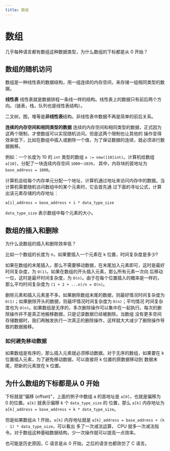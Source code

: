```yaml
---
title: 数组
---
```


# 数组
几乎每种语言都有数组这种数据类型，为什么数组的下标都是从 0 开始？

## 数组的随机访问
数组是一种线性表的数据结构，用一组连续的内存空间，来存储一组相同类型的数据。

**线性表**
线性表就是数据排程一条线一样的结构。线性表上的数据只有前后两个方向。（链表，栈，队列也是线性表结构）。

二叉树，图，堆等是**非线性表**结构。非线性表中数据不再是简单的前后关系。

**连续的内存空间和相同类型的数据**
连续的内存空间和相同类型的数据，正式因为这两个限制，才使数组可以实现随机访问。但是这两个限制也让其他的
操作变得效率低下，比如在数组中插入或删除一个值，为了保证数据的连续，就必须进行数据搬移。

例如：一个长度为 10 的 `int` 类型的数组 `a := new([10]int)`。计算机给数组 `a[10]`，分配了一块连续内存空间 `1000～1039`，
其中，内存块的首地址为 `base_address = 1000`。

计算机会给每个内存单元分配一个地址，计算机通过地址来访问内存中的数据。当计算机需要随机访问数组中的某个元素时，它会首先通
过下面的寻址公式，计算出该元素存储的内存地址：
```
a[i]_address = base_address + i * data_type_size
```

`data_type_size` 表示数组中每个元素的大小。

## 数组的插入和删除
为什么说数组的插入和删除效率低？

比如一个数组的长度为 n，如果要插入一个元素在 k 位置，时间复杂度是多少?

如果在数组的末尾插入，那么不需要移动数据，在末尾加入元素即可，这时是最好时间复杂度，为 `O(1)`。如果在数组的开头插入元素，那么所有元素一次向
后移动一位，这时是最坏时间复杂度，为 `O(n)`。由于在每个位置插入的概率是一样的，那么平均时间复杂度为 `(1 + 2 + ...n)/n = O(n)`。

删除元素和插入元素差不多。如果删除数组末尾的数据，则最好情况时间复杂度为 `O(1)`；如果删除开头的数据，则最坏情况时间复杂度为 `O(n)`；平均情况
时间复杂度也为 `O(n)`。如果数组是无序的，多次删除操作可以集中在一起执行。每次的删除操作并不是真正地搬移数据，只是记录数据已经被删除。当数组
没有更多空间存储数据时，我们再触发执行一次真正的删除操作，这样就大大减少了删除操作导致的数据搬移。

### 如何避免移动数据
如果数组是有序的，那么插入元素就必须移动数据。对于无序的数组，如果要在 k 位置插入元素，为了避免移动数据，可以直接将 k 位置的原数据移动到
数据末尾，把新的元素放在 k 位置。

## 为什么数组的下标都是从 0 开始
下标就是"偏移 (offset)"，上面的例子中数组 a 的首地址是 `a[0]`，也就是偏移为 0 的位置。`a[k]` 就表示偏移 k 个 `data_type_size` 的
位置，那么 `a[k]` 内存地址为 `a[k]_address = base_address + k * data_type_size`。

但是如果数组从 1 开始，`a[k]` 内存地址就是 `a[k]_address = base_address + (k - 1) * data_type_size`，可以看出
多了一次减法运算， CPU 就多一次减法指令。对于数组这种基础数据结构，少一次操作就可以提高一点效率。

也可能是历史原因，C 语言是从 0 开始，之后的语言也都效仿了 C 语言。